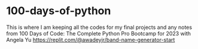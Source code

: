# 100-days-of-python
This is where I am keeping all the codes for my final projects and any notes from 100 Days of Code: The Complete Python Pro Bootcamp for 2023 with Angela Yu
https://replit.com/@awadeyjr/band-name-generator-start
